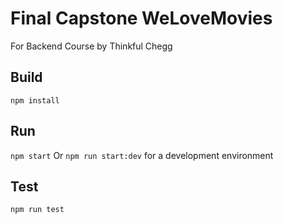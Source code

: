 # Final Capstone WeLoveMovies 
For Backend Course by Thinkful Chegg

## Build
`npm install`

## Run
`npm start` 
Or `npm run start:dev` for a development environment

## Test
`npm run test`
